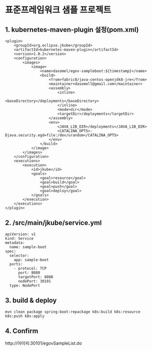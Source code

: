 # 표준프레임워크 샘플 프로젝트
## 1. kubernetes-maven-plugin 설정(pom.xml)
    <plugin>
        <groupId>org.eclipse.jkube</groupId>
        <artifactId>kubernetes-maven-plugin</artifactId>
        <version>1.0.2</version>
        <configuration>
            <images>
                <image>
                    <name>dasomel/egov-sampleboot:${timestamp}</name>
                    <build>
                        <from>fabric8/java-centos-openjdk8-jre</from>
                        <maintainer>dasomell@gmail.com</maintainer>
                        <assembly>
                            <inline>
                                <baseDirectory>/deployments</baseDirectory>
                            </inline>
                            <mode>dir</mode>
                            <targetDir>/deployments</targetDir>
                        </assembly>
                        <env>
                            <JAVA_LIB_DIR>/deployments</JAVA_LIB_DIR>
                            <CATALINA_OPTS>-Djava.security.egd=file:/dev/urandom</CATALINA_OPTS>
                        </env>
                    </build>
                </image>
            </images>
        </configuration>
        <executions>
            <execution>
                <id>jkube</id>
                <goals>
                    <goal>resource</goal>
                    <goal>build</goal>
                    <goal>push</goal>
                    <goal>deploy</goal>
                </goals>
            </execution>
        </executions>
    </plugin>
## 2. /src/main/jkube/service.yml
    apiVersion: v1
    kind: Service
    metadata:
      name: sample-boot
    spec:
      selector:
        app: sample-boot
      ports:
        - protocol: TCP
          port: 8080
          targetPort: 8080
          nodePort: 30101
      type: NodePort
## 3. build & deploy 
    mvn clean package spring-boot:repackage k8s:build k8s:resource k8s:push k8s:apply
## 4. Confirm
   http://아이피:30101/egovSampleList.do